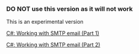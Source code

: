 ### DO NOT use this version as it will not work

This is an experimental version

<p><a href="https://social.technet.microsoft.com/wiki/contents/articles/51529.c-working-with-smtp-email-part-1.aspx">C#: Working with SMTP email (Part 1)</a></p>
<p><a href="https://social.technet.microsoft.com/wiki/contents/articles/51936.c-working-with-smtp-email-part-2.aspx">C#: Working with SMTP email (Part 2)</a></p>



